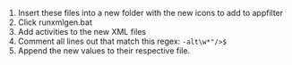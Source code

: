 1. Insert these files into a new folder with the new icons to add to appfilter
2. Click runxmlgen.bat
3. Add activities to the new XML files
5. Comment all lines out that match this regex: `-alt\w*"/>$`
4. Append the new values to their respective file.